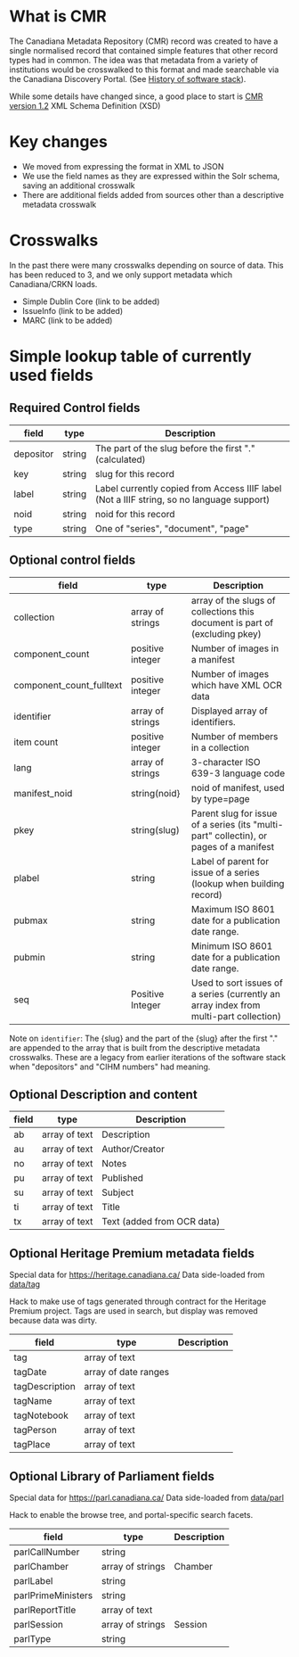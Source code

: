 # What is CMR

The Canadiana Metadata Repository (CMR) record was created to have a single normalised record that contained simple features that other record types had in common.
The idea was that metadata from a variety of institutions would be crosswalked to this format and made searchable via the Canadiana Discovery Portal.
(See [History of software stack](stack.md)).

While some details have changed since, a good place to start is [CMR version 1.2](https://github.com/crkn-rcdr/Digital-Preservation/blob/main/xml/published/schema/2012/xsd/cmr/cmr.xsd) XML Schema Definition (XSD)

# Key changes

* We moved from expressing the format in XML to JSON
* We use the field names as they are expressed within the Solr schema, saving an additional crosswalk
* There are additional fields added from sources other than a descriptive metadata crosswalk

# Crosswalks

In the past there were many crosswalks depending on source of data.  This has been reduced to 3, and we only support metadata which Canadiana/CRKN loads.

* Simple Dublin Core (link to be added)
* IssueInfo (link to be added)
* MARC (link to be added)

# Simple lookup table of currently used fields

## Required Control fields

field | type | Description
------|------|----
depositor | string | The part of the slug before the first "." (calculated)
key | string | slug for this record
label | string | Label currently copied from Access IIIF label (Not a IIIF string, so no language support)
noid | string | noid for this record
type | string | One of "series", "document", "page"


## Optional control fields

field | type | Description
------|------|---
collection | array of strings | array of the slugs of collections this document is part of (excluding pkey)
component_count | positive integer | Number of images in a manifest
component_count_fulltext | positive integer | Number of images which have XML OCR data
identifier | array of strings | Displayed array of identifiers.
item count | positive integer | Number of members in a collection
lang | array of strings | 3-character ISO 639-3 language code
manifest_noid| string(noid} | noid of manifest, used by type=page
pkey | string(slug) | Parent slug for issue of a series (its "multi-part" collectin), or pages of a manifest
plabel | string | Label of parent for issue of a series (lookup when building record)
pubmax | string | Maximum ISO 8601 date for a publication date range.
pubmin | string | Minimum ISO 8601 date for a publication date range.
seq | Positive Integer | Used to sort issues of a series (currently an array index from multi-part collection)

Note on `identifier`:  The {slug} and the part of the {slug} after the first "." are appended to the array that is built from the descriptive metadata crosswalks.  These are a legacy from earlier iterations of the software stack when "depositors" and "CIHM numbers" had meaning.


## Optional Description and content

field | type | Description
------|------|---
ab | array of text | Description
au | array of text | Author/Creator
no | array of text | Notes
pu | array of text | Published
su | array of text | Subject
ti | array of text | Title
tx | array of text | Text (added from OCR data)


## Optional Heritage Premium metadata fields

Special data for https://heritage.canadiana.ca/
Data side-loaded from [data/tag](data/tag)

Hack to make use of tags generated through contract for the Heritage Premium project.
Tags are used in search, but display was removed because data was dirty.


field | type | Description
------|------|----
tag | array of text |
tagDate | array of date ranges |
tagDescription | array of text |
tagName | array of text |
tagNotebook | array of text |
tagPerson | array of text |
tagPlace | array of text | 

## Optional Library of Parliament fields

Special data for https://parl.canadiana.ca/
Data side-loaded from [data/parl](data/parl)

Hack to enable the browse tree, and portal-specific search facets.

field | type | Description |
------|------|---
parlCallNumber | string
parlChamber | array of strings | Chamber
parlLabel | string
parlPrimeMinisters | string
parlReportTitle | array of text
parlSession | array of strings | Session
parlType | string

